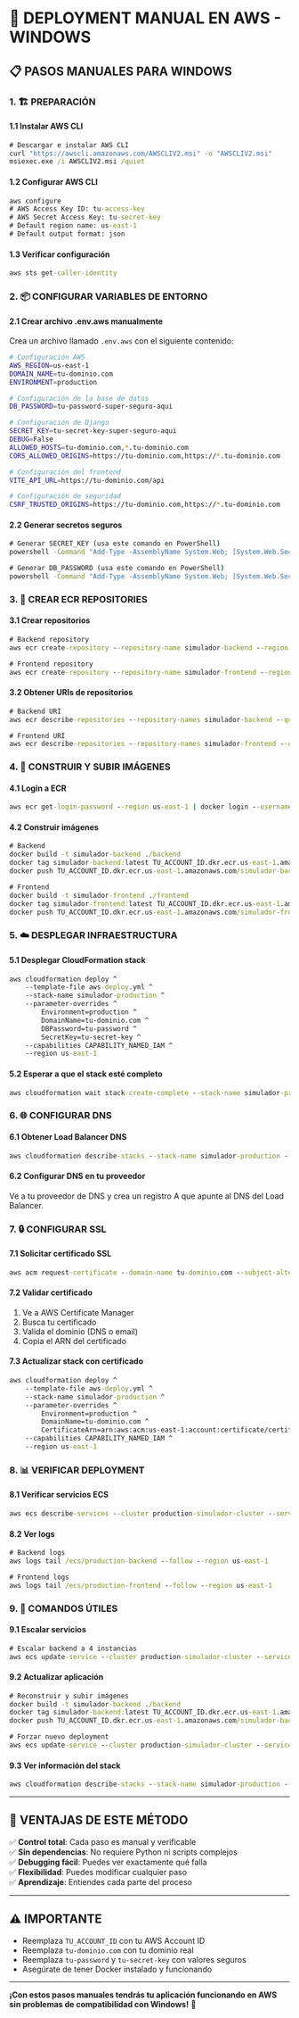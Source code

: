 
# 🚀 **DEPLOYMENT MANUAL EN AWS - WINDOWS**

## 📋 **PASOS MANUALES PARA WINDOWS**

### **1. 🏗️ PREPARACIÓN**

#### **1.1 Instalar AWS CLI**
```cmd
# Descargar e instalar AWS CLI
curl "https://awscli.amazonaws.com/AWSCLIV2.msi" -o "AWSCLIV2.msi"
msiexec.exe /i AWSCLIV2.msi /quiet
```

#### **1.2 Configurar AWS CLI**
```cmd
aws configure
# AWS Access Key ID: tu-access-key
# AWS Secret Access Key: tu-secret-key
# Default region name: us-east-1
# Default output format: json
```

#### **1.3 Verificar configuración**
```cmd
aws sts get-caller-identity
```

### **2. 📦 CONFIGURAR VARIABLES DE ENTORNO**

#### **2.1 Crear archivo .env.aws manualmente**
Crea un archivo llamado `.env.aws` con el siguiente contenido:

```bash
# Configuración AWS
AWS_REGION=us-east-1
DOMAIN_NAME=tu-dominio.com
ENVIRONMENT=production

# Configuración de la base de datos
DB_PASSWORD=tu-password-super-seguro-aqui

# Configuración de Django
SECRET_KEY=tu-secret-key-super-seguro-aqui
DEBUG=False
ALLOWED_HOSTS=tu-dominio.com,*.tu-dominio.com
CORS_ALLOWED_ORIGINS=https://tu-dominio.com,https://*.tu-dominio.com

# Configuración del frontend
VITE_API_URL=https://tu-dominio.com/api

# Configuración de seguridad
CSRF_TRUSTED_ORIGINS=https://tu-dominio.com,https://*.tu-dominio.com
```

#### **2.2 Generar secretos seguros**
```cmd
# Generar SECRET_KEY (usa este comando en PowerShell)
powershell -Command "Add-Type -AssemblyName System.Web; [System.Web.Security.Membership]::GeneratePassword(50, 10)"

# Generar DB_PASSWORD (usa este comando en PowerShell)
powershell -Command "Add-Type -AssemblyName System.Web; [System.Web.Security.Membership]::GeneratePassword(32, 10)"
```

### **3. 🐳 CREAR ECR REPOSITORIES**

#### **3.1 Crear repositorios**
```cmd
# Backend repository
aws ecr create-repository --repository-name simulador-backend --region us-east-1

# Frontend repository
aws ecr create-repository --repository-name simulador-frontend --region us-east-1
```

#### **3.2 Obtener URIs de repositorios**
```cmd
# Backend URI
aws ecr describe-repositories --repository-names simulador-backend --query "repositories[0].repositoryUri" --output text --region us-east-1

# Frontend URI
aws ecr describe-repositories --repository-names simulador-frontend --query "repositories[0].repositoryUri" --output text --region us-east-1
```

### **4. 🐳 CONSTRUIR Y SUBIR IMÁGENES**

#### **4.1 Login a ECR**
```cmd
aws ecr get-login-password --region us-east-1 | docker login --username AWS --password-stdin TU_ACCOUNT_ID.dkr.ecr.us-east-1.amazonaws.com
```

#### **4.2 Construir imágenes**
```cmd
# Backend
docker build -t simulador-backend ./backend
docker tag simulador-backend:latest TU_ACCOUNT_ID.dkr.ecr.us-east-1.amazonaws.com/simulador-backend:latest
docker push TU_ACCOUNT_ID.dkr.ecr.us-east-1.amazonaws.com/simulador-backend:latest

# Frontend
docker build -t simulador-frontend ./frontend
docker tag simulador-frontend:latest TU_ACCOUNT_ID.dkr.ecr.us-east-1.amazonaws.com/simulador-frontend:latest
docker push TU_ACCOUNT_ID.dkr.ecr.us-east-1.amazonaws.com/simulador-frontend:latest
```

### **5. ☁️ DESPLEGAR INFRAESTRUCTURA**

#### **5.1 Desplegar CloudFormation stack**
```cmd
aws cloudformation deploy ^
    --template-file aws-deploy.yml ^
    --stack-name simulador-production ^
    --parameter-overrides ^
        Environment=production ^
        DomainName=tu-dominio.com ^
        DBPassword=tu-password ^
        SecretKey=tu-secret-key ^
    --capabilities CAPABILITY_NAMED_IAM ^
    --region us-east-1
```

#### **5.2 Esperar a que el stack esté completo**
```cmd
aws cloudformation wait stack-create-complete --stack-name simulador-production --region us-east-1
```

### **6. 🌐 CONFIGURAR DNS**

#### **6.1 Obtener Load Balancer DNS**
```cmd
aws cloudformation describe-stacks --stack-name simulador-production --query "Stacks[0].Outputs[?OutputKey=='LoadBalancerDNS'].OutputValue" --output text --region us-east-1
```

#### **6.2 Configurar DNS en tu proveedor**
Ve a tu proveedor de DNS y crea un registro A que apunte al DNS del Load Balancer.

### **7. 🔒 CONFIGURAR SSL**

#### **7.1 Solicitar certificado SSL**
```cmd
aws acm request-certificate --domain-name tu-dominio.com --subject-alternative-names "*.tu-dominio.com" --validation-method DNS --region us-east-1
```

#### **7.2 Validar certificado**
1. Ve a AWS Certificate Manager
2. Busca tu certificado
3. Valida el dominio (DNS o email)
4. Copia el ARN del certificado

#### **7.3 Actualizar stack con certificado**
```cmd
aws cloudformation deploy ^
    --template-file aws-deploy.yml ^
    --stack-name simulador-production ^
    --parameter-overrides ^
        Environment=production ^
        DomainName=tu-dominio.com ^
        CertificateArn=arn:aws:acm:us-east-1:account:certificate/certificate-id ^
    --capabilities CAPABILITY_NAMED_IAM ^
    --region us-east-1
```

### **8. 📊 VERIFICAR DEPLOYMENT**

#### **8.1 Verificar servicios ECS**
```cmd
aws ecs describe-services --cluster production-simulador-cluster --services production-backend-service production-frontend-service --region us-east-1
```

#### **8.2 Ver logs**
```cmd
# Backend logs
aws logs tail /ecs/production-backend --follow --region us-east-1

# Frontend logs
aws logs tail /ecs/production-frontend --follow --region us-east-1
```

### **9. 🔧 COMANDOS ÚTILES**

#### **9.1 Escalar servicios**
```cmd
# Escalar backend a 4 instancias
aws ecs update-service --cluster production-simulador-cluster --service production-backend-service --desired-count 4 --region us-east-1
```

#### **9.2 Actualizar aplicación**
```cmd
# Reconstruir y subir imágenes
docker build -t simulador-backend ./backend
docker tag simulador-backend:latest TU_ACCOUNT_ID.dkr.ecr.us-east-1.amazonaws.com/simulador-backend:latest
docker push TU_ACCOUNT_ID.dkr.ecr.us-east-1.amazonaws.com/simulador-backend:latest

# Forzar nuevo deployment
aws ecs update-service --cluster production-simulador-cluster --service production-backend-service --force-new-deployment --region us-east-1
```

#### **9.3 Ver información del stack**
```cmd
aws cloudformation describe-stacks --stack-name simulador-production --region us-east-1
```

---

## 🎯 **VENTAJAS DE ESTE MÉTODO**

✅ **Control total**: Cada paso es manual y verificable  
✅ **Sin dependencias**: No requiere Python ni scripts complejos  
✅ **Debugging fácil**: Puedes ver exactamente qué falla  
✅ **Flexibilidad**: Puedes modificar cualquier paso  
✅ **Aprendizaje**: Entiendes cada parte del proceso  

---

## ⚠️ **IMPORTANTE**

- Reemplaza `TU_ACCOUNT_ID` con tu AWS Account ID
- Reemplaza `tu-dominio.com` con tu dominio real
- Reemplaza `tu-password` y `tu-secret-key` con valores seguros
- Asegúrate de tener Docker instalado y funcionando

---

**¡Con estos pasos manuales tendrás tu aplicación funcionando en AWS sin problemas de compatibilidad con Windows!** 🚀 
